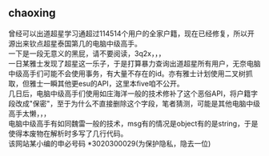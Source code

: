 ## chaoxing
曾经可以出道超星学习通超过114514个用户的全家户籍，现在已经修复，所以开源出来钦点超星泰国第几的电脑中级高手。  
一下是一段无意义的黑屁，请不要阅读，3q2x，，，  
一日某雅士发现了超星这一乐子，于是打算暴力查询出道超星所有用户，无奈电脑中级高手们可能不会使用事务，有大量不存在的id。亦有雅士计划使用二叉树抓取，但雅士一瞬其他更esu的API，这里本five咱不公开。  
几日后，电脑中级高手们使用如庄海洋一般的技术修补了这个恶俗API，将户籍字段改成"保密"，至于为什么不直接删除这个字段，笔者猜测，可能是其他电脑中级高手太懒，，，  
电脑中级高手有如同魏雷一般的技术，msg有的情况是object有的是string，于是使得本废物在解析时多写了几行代码。  
该网站某小编的申必号码 \*3020300029(为保护隐私，隐去一位)  
